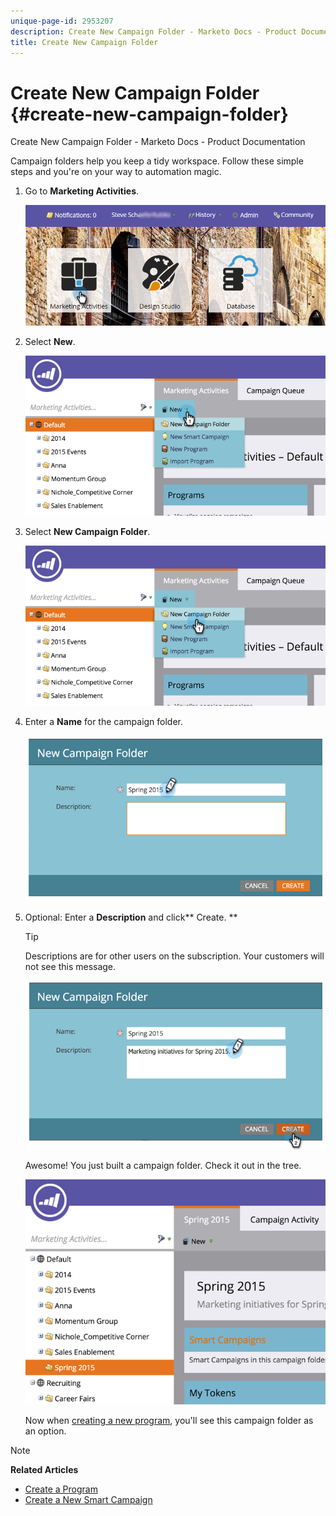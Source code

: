 ```yaml
---
unique-page-id: 2953207
description: Create New Campaign Folder - Marketo Docs - Product Documentation
title: Create New Campaign Folder
---
```


# Create New Campaign Folder {#create-new-campaign-folder}

Create New Campaign Folder - Marketo Docs - Product Documentation

Campaign folders help you keep a tidy workspace. Follow these simple steps and you're on your way to automation magic.

1. Go to **Marketing Activities**.

   ![](assets/login-marketing-activities.png)

1. Select **New**.

   ![](assets/image2015-2-25-7-3a57-3a18.png)

1. Select **New Campaign Folder**.

   ![](assets/image2015-2-25-7-3a58-3a15.png)

1. Enter a **Name** for the campaign folder.

   ![](assets/image2015-2-25-8-3a0-3a20.png)

1. Optional: Enter a **Description** and click** Create. **

   >[!TIP]
   >
   >Descriptions are for other users on the subscription. Your customers will not see this message.

   ![](assets/image2015-2-25-8-3a9-3a3.png)

   Awesome! You just built a campaign folder. Check it out in the tree.

   ![](assets/image2015-2-25-8-3a10-3a29.png)

   Now when [creating a new program](../../../../welcome-to-marketo-docs/product-docs/core-marketo-concepts/programs/creating-programs/create-a-program.md), you'll see this campaign folder as an option.

>[!NOTE]
>
>**Related Articles**
>
>* [Create a Program](../../../../welcome-to-marketo-docs/product-docs/core-marketo-concepts/programs/creating-programs/create-a-program.md)
>* [Create a New Smart Campaign](../../../../welcome-to-marketo-docs/product-docs/core-marketo-concepts/smart-campaigns/creating-a-smart-campaign/create-a-new-smart-campaign.md)
>

